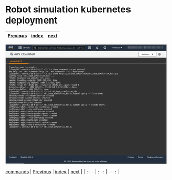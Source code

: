 # Robot simulation kubernetes deployment
| [Previous](../05-metrics-server/README.md) | [index](../README.md) | [next](../07-vpc-docker-install/README.md) |
| :--- | :--: | ---: |
<img src="06-deploy-robot-00.png"/>

[commands](06-deploy-robot-cmd.txt)
| [Previous](../05-metrics-server/README.md) | [index](../README.md) | [next](../07-vpc-docker-install/README.md) |
| :--- | :--: | ---: |